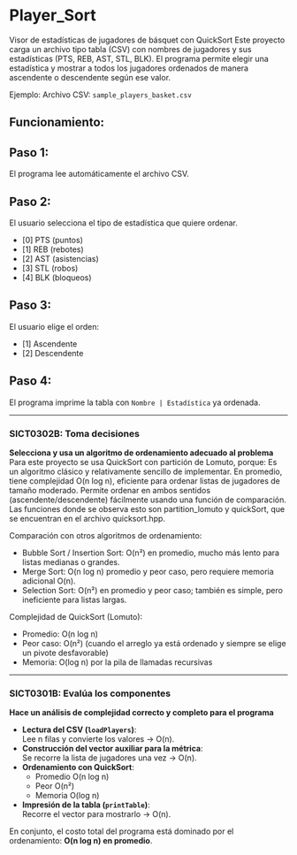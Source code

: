 # Player_Sort
Visor de estadísticas de jugadores de básquet con QuickSort
Este proyecto carga un archivo tipo tabla (CSV) con nombres de jugadores y sus estadísticas (PTS, REB, AST, STL, BLK). El programa permite elegir una estadística y mostrar a todos los jugadores ordenados de manera ascendente o descendente según ese valor.

Ejemplo:
Archivo CSV: `sample_players_basket.csv`

## Funcionamiento:

## Paso 1: 
El programa lee automáticamente el archivo CSV.

## Paso 2: 
El usuario selecciona el tipo de estadística que quiere ordenar.
   - [0] PTS (puntos)
   - [1] REB (rebotes)
   - [2] AST (asistencias)
   - [3] STL (robos)
   - [4] BLK (bloqueos)
     
## Paso 3:
El usuario elige el orden:
   - [1] Ascendente
   - [2] Descendente
     
## Paso 4:
El programa imprime la tabla con `Nombre | Estadística` ya ordenada.

---

### SICT0302B: Toma decisiones
**Selecciona y usa un algoritmo de ordenamiento adecuado al problema**  
Para este proyecto se usa QuickSort con partición de Lomuto, porque:
Es un algoritmo clásico y relativamente sencillo de implementar.
En promedio, tiene complejidad O(n log n), eficiente para ordenar listas de jugadores de tamaño moderado.
Permite ordenar en ambos sentidos (ascendente/descendente) fácilmente usando una función de comparación.
Las funciones donde se observa esto son partition_lomuto y quickSort, que se encuentran en el archivo quicksort.hpp.

Comparación con otros algoritmos de ordenamiento:
- Bubble Sort / Insertion Sort: O(n²) en promedio, mucho más lento para listas medianas o grandes.
- Merge Sort: O(n log n) promedio y peor caso, pero requiere memoria adicional O(n).
- Selection Sort: O(n²) en promedio y peor caso; también es simple, pero ineficiente para listas largas.

Complejidad de QuickSort (Lomuto):
- Promedio: O(n log n)
- Peor caso: O(n²) (cuando el arreglo ya está ordenado y siempre se elige un pivote desfavorable)
- Memoria: O(log n) por la pila de llamadas recursivas

---

### SICT0301B: Evalúa los componentes
**Hace un análisis de complejidad correcto y completo para el programa**

- **Lectura del CSV (`loadPlayers`)**:  
  Lee n filas y convierte los valores → O(n).
- **Construcción del vector auxiliar para la métrica**:  
  Se recorre la lista de jugadores una vez → O(n).
- **Ordenamiento con QuickSort**:  
  - Promedio O(n log n)  
  - Peor O(n²)  
  - Memoria O(log n)
- **Impresión de la tabla (`printTable`)**:  
  Recorre el vector para mostrarlo → O(n).

En conjunto, el costo total del programa está dominado por el ordenamiento: **O(n log n) en promedio**.


